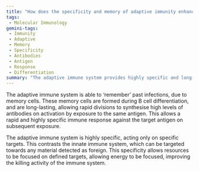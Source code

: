 ```yaml
---
title: "How does the specificity and memory of adaptive immunity enhance its effectiveness compared to the innate immune system?"
tags:
 - Molecular Immunology
gemini-tags:
 - Immunity
 - Adaptive
 - Memory
 - Specificity
 - Antibodies
 - Antigen
 - Response
 - Differentiation
summary: "The adaptive immune system provides highly specific and long-lasting immunity through memory cells that enable a rapid and targeted response upon re-exposure to a previously encountered antigen."
---
```

The adaptive immune system is able to ‘remember’ past infections, due to memory cells. These memory cells are formed during B cell differentiation, and are long-lasting, allowing rapid divisions to synthesise high levels of antibodies on activation by exposure to the same antigen. This allows a rapid and highly specific immune response against the target antigen on subsequent exposure. 

The adaptive immune system is highly specific, acting only on specific targets. This contrasts the innate immune system, which can be targeted towards any material detected as foreign. This specificity allows resources to be focused on defined targets, allowing energy to be focused, improving the killing activity of the immune system.